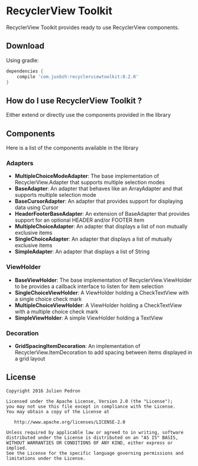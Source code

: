 # RecyclerView Toolkit

RecyclerView Toolkit provides ready to use RecyclerView components.

## Download

Using gradle:
```gradle
dependencies {
    compile 'com.juxbzh:recyclerviewtoolkit:0.2.0'
}
```

## How do I use RecyclerView Toolkit ?

Either extend or directly use the components provided in the library

## Components

Here is a list of the components available in the library

### Adapters

 - **MultipleChoiceModeAdapter**: The base implementation of RecyclerView.Adapter that supports multiple selection modes
 - **BaseAdapter**: An adapter that behaves like an ArrayAdapter and that supports multiple selection mode
 - **BaseCursorAdapter**: An adapter that provides support for displaying data using Cursor
 - **HeaderFooterBaseAdapter**: An extension of BaseAdapter that provides support for an optional HEADER and/or FOOTER item
 - **MultipleChoiceAdapter**: An adapter that displays a list of non mutually exclusive items
 - **SingleChoiceAdapter**: An adapter that displays a list of mutually exclusive items
 - **SimpleAdapter**: An adapter that displays a list of String

### ViewHolder

 - **BaseViewHolder**: The base implementation of RecyclerView.ViewHolder to be provides a callback interface to listen for item selection
 - **SingleChoiceViewHolder**: A ViewHolder holding a CheckTextView with a single choice check mark
 - **MultipleChoiceViewHolder**: A ViewHolder holding a CheckTextView with a multiple choice check mark
 - **SimpleViewHolder**: A simple ViewHolder holding a TextView

### Decoration
 - **GridSpacingItemDecoration**: An implementation of RecyclerView.ItemDecoration to add spacing between items displayed in a grid layout

## License


    Copyright 2016 Julien Pedron

    Licensed under the Apache License, Version 2.0 (the "License");
    you may not use this file except in compliance with the License.
    You may obtain a copy of the License at

       http://www.apache.org/licenses/LICENSE-2.0

    Unless required by applicable law or agreed to in writing, software
    distributed under the License is distributed on an "AS IS" BASIS,
    WITHOUT WARRANTIES OR CONDITIONS OF ANY KIND, either express or implied.
    See the License for the specific language governing permissions and
    limitations under the License.